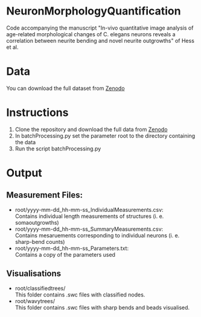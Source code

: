 # NeuronMorphologyQuantification
Code accompanying the manuscript "In-vivo quantitative image analysis of age-related morphological changes of C. elegans neurons reveals a correlation between neurite bending and novel neurite outgrowths" of Hess et al.

# Data
You can download the full dataset from [Zenodo](https://zenodo.org/record/2350066#.XBd7YWhKiUk)

# Instructions
1. Clone the repository and download the full data from [Zenodo](https://zenodo.org/record/2350066#.XBd7YWhKiUk)
2. In batchProcessing.py set the parameter root to the directory containing the data
3. Run the script batchProcessing.py

# Output
## Measurement Files:
- root/yyyy-mm-dd_hh-mm-ss_IndividualMeasurements.csv:\
  Contains individual length measurements of structures (i. e. somaoutgrowths)
- root/yyyy-mm-dd_hh-mm-ss_SummaryMeasurements.csv:\
  Contains mesaruements corresponding to individual neurons (i. e. sharp-bend counts)
- root/yyyy-mm-dd_hh-mm-ss_Parameters.txt:\
  Contains a copy of the parameters used
## Visualisations
- root/classifiedtrees/\
  This folder contains .swc files with classified nodes.
- root/wavytrees/\
  This folder contains .swc files with sharp bends and beads visualised.
